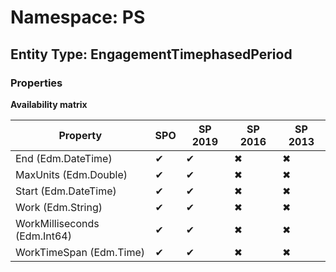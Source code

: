 # Namespace: PS
## Entity Type: EngagementTimephasedPeriod

### Properties

**Availability matrix**

Property | SPO | SP 2019 | SP 2016 | SP 2013
----------|-----|---------|---------|--------
End (Edm.DateTime) | ✔ | ✔ | ✖ | ✖
MaxUnits (Edm.Double) | ✔ | ✔ | ✖ | ✖
Start (Edm.DateTime) | ✔ | ✔ | ✖ | ✖
Work (Edm.String) | ✔ | ✔ | ✖ | ✖
WorkMilliseconds (Edm.Int64) | ✔ | ✔ | ✖ | ✖
WorkTimeSpan (Edm.Time) | ✔ | ✔ | ✖ | ✖

